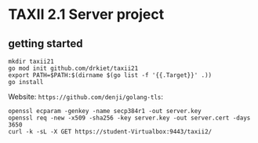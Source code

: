 # TAXII 2.1 Server project

## getting started

```shell script
mkdir taxii21
go mod init github.com/drkiet/taxii21
export PATH=$PATH:$(dirname $(go list -f '{{.Target}}' .))
go install
```

Website:
`https://github.com/denji/golang-tls`:

```shell script
openssl ecparam -genkey -name secp384r1 -out server.key
openssl req -new -x509 -sha256 -key server.key -out server.cert -days 3650
curl -k -sL -X GET https://student-Virtualbox:9443/taxii2/
```